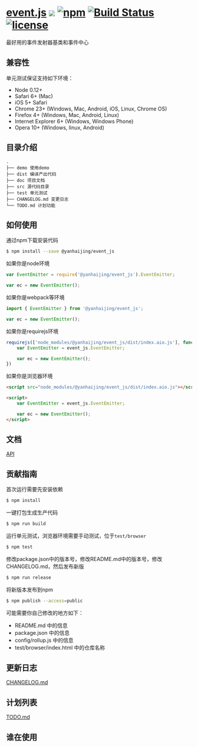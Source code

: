 # [event.js](https://github.com/yanhaijing/event.js) [![](https://img.shields.io/badge/Powered%20by-jslib%20base-brightgreen.svg)](https://github.com/yanhaijing/jslib-base) [![npm](https://img.shields.io/badge/npm-0.2.0-orange.svg)](https://www.npmjs.com/package/@yanhaijing/event_js) [![Build Status](https://travis-ci.org/yanhaijing/event.js.svg?branch=master)](https://travis-ci.org/yanhaijing/event.js) [![license](https://img.shields.io/badge/license-MIT-blue.svg)](https://github.com/yanhaijing/event.js/blob/master/LICENSE)
最好用的事件发射器基类和事件中心

## 兼容性
单元测试保证支持如下环境：

- Node 0.12+
- Safari 6+ (Mac)
- iOS 5+ Safari
- Chrome 23+ (Windows, Mac, Android, iOS, Linux, Chrome OS)
- Firefox 4+ (Windows, Mac, Android, Linux)
- Internet Explorer 6+ (Windows, Windows Phone)
- Opera 10+ (Windows, linux, Android)

## 目录介绍

```
.
├── demo 使用demo
├── dist 编译产出代码
├── doc 项目文档
├── src 源代码目录
├── test 单元测试
├── CHANGELOG.md 变更日志
└── TODO.md 计划功能
```

## 如何使用
通过npm下载安装代码

```bash
$ npm install --save @yanhaijing/event_js
```

如果你是node环境

```js
var EventEmitter = require('@yanhaijing/event_js').EventEmitter;

var ec = new EventEmitter();
```

如果你是webpack等环境

```js
import { EventEmitter } from '@yanhaijing/event_js';

var ec = new EventEmitter();
```

如果你是requirejs环境

```js
requirejs(['node_modules/@yanhaijing/event_js/dist/index.aio.js'], function (event_js) {
    var EventEmitter = event_js.EventEmitter;

    var ec = new EventEmitter();
})
```

如果你是浏览器环境

```html
<script src="node_modules/@yanhaijing/event_js/dist/index.aio.js"></script>

<script>
    var EventEmitter = event_js.EventEmitter;

    var ec = new EventEmitter();
</script>
```

## 文档
[API](https://github.com/yanhaijing/event.js/blob/master/doc/api.md)

## 贡献指南
首次运行需要先安装依赖

```bash
$ npm install
```

一键打包生成生产代码

```bash
$ npm run build
```

运行单元测试，浏览器环境需要手动测试，位于`test/browser`

```bash
$ npm test
```

修改package.json中的版本号，修改README.md中的版本号，修改CHANGELOG.md，然后发布新版

```bash
$ npm run release
```

将新版本发布到npm

```bash
$ npm publish --access=public
```

可能需要你自己修改的地方如下：

- README.md 中的信息
- package.json 中的信息
- config/rollup.js 中的信息
- test/browser/index.html 中的仓库名称

## 更新日志
[CHANGELOG.md](https://github.com/yanhaijing/event.js/blob/master/CHANGELOG.md)

## 计划列表
[TODO.md](https://github.com/yanhaijing/jslib-base/blob/master/TODO.md)

## 谁在使用
